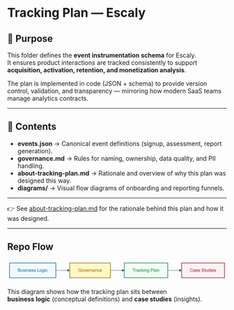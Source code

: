 # Tracking Plan — Escaly

## 🎯 Purpose
This folder defines the **event instrumentation schema** for Escaly.  
It ensures product interactions are tracked consistently to support **acquisition, activation, retention, and monetization analysis**.

The plan is implemented in code (JSON + schema) to provide version control, validation, and transparency — mirroring how modern SaaS teams manage analytics contracts.

---

## 📂 Contents
- **events.json** → Canonical event definitions (signup, assessment, report generation).  
- **governance.md** → Rules for naming, ownership, data quality, and PII handling.  
- **about-tracking-plan.md** → Rationale and overview of why this plan was designed this way.  
- **diagrams/** → Visual flow diagrams of onboarding and reporting funnels.  

---

👉 See [about-tracking-plan.md](about-tracking-plan.md) for the rationale behind this plan and how it was designed.

---

## Repo Flow
![Escaly Repo Flow](diagrams/repo_flow.png)

This diagram shows how the tracking plan sits between  
**business logic** (conceptual definitions) and **case studies** (insights).
